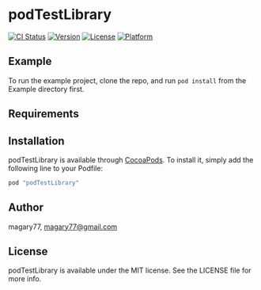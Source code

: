 # podTestLibrary

[![CI Status](http://img.shields.io/travis/magary77/podTestLibrary.svg?style=flat)](https://travis-ci.org/magary77/podTestLibrary)
[![Version](https://img.shields.io/cocoapods/v/podTestLibrary.svg?style=flat)](http://cocoapods.org/pods/podTestLibrary)
[![License](https://img.shields.io/cocoapods/l/podTestLibrary.svg?style=flat)](http://cocoapods.org/pods/podTestLibrary)
[![Platform](https://img.shields.io/cocoapods/p/podTestLibrary.svg?style=flat)](http://cocoapods.org/pods/podTestLibrary)

## Example

To run the example project, clone the repo, and run `pod install` from the Example directory first.

## Requirements

## Installation

podTestLibrary is available through [CocoaPods](http://cocoapods.org). To install
it, simply add the following line to your Podfile:

```ruby
pod "podTestLibrary"
```

## Author

magary77, magary77@gmail.com

## License

podTestLibrary is available under the MIT license. See the LICENSE file for more info.
